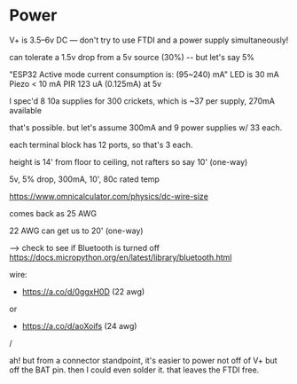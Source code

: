 # Power

V+ is 3.5–6v DC — don't try to use FTDI and a power supply simultaneously!

can tolerate a 1.5v drop from a 5v source (30%) -- but let's say 5%

"ESP32 Active mode current consumption is: (95~240) mA"
LED is 30 mA
Piezo < 10 mA
PIR 123 uA (0.125mA) at 5v

I spec'd 8 10a supplies for 300 crickets, which is ~37 per supply, 270mA available

that's possible. but let's assume 300mA and 9 power supplies w/ 33 each.

each terminal block has 12 ports, so that's 3 each.





height is 14' from floor to ceiling, not rafters
so say 10' (one-way)

5v, 5% drop, 300mA, 10', 80c rated temp

https://www.omnicalculator.com/physics/dc-wire-size

comes back as 25 AWG

22 AWG can get us to 20' (one-way)




--> check to see if Bluetooth is turned off
https://docs.micropython.org/en/latest/library/bluetooth.html



wire:
- https://a.co/d/0ggxH0D (22 awg)

or
- https://a.co/d/aoXoifs (24 awg)



/

ah! but from a connector standpoint, it's easier to power not off of V+ but off the BAT pin. then I could even solder it. that leaves the FTDI free.